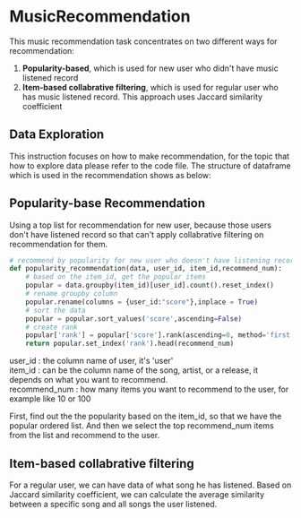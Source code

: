# MusicRecommendation

This music recommendation task concentrates on two different ways for recommendation:
1. **Popularity-based**, which is used for new user who didn't have music listened record 
2. **Item-based collabrative filtering**, which is used for regular user who has music listened record. This approach uses Jaccard similarity coefficient  

## Data Exploration
This instruction focuses on how to make recommendation, for the topic that how to explore data please refer to the code file.
The structure of dataframe which is used in the recommendation shows as below:

## Popularity-base Recommendation
Using a top list for recommendation for new user, because those users don't have listened record so that can't apply collabrative filtering on recommendation for them.
``` python
# recommend by popularity for new user who doesn't have listening record
def popularity_recommendation(data, user_id, item_id,recommend_num):
    # based on the item_id, get the popular items
    popular = data.groupby(item_id)[user_id].count().reset_index()
    # rename groupby column
    popular.rename(columns = {user_id:"score"},inplace = True)
    # sort the data
    popular = popular.sort_values('score',ascending=False)
    # create rank
    popular['rank'] = popular['score'].rank(ascending=0, method='first')
    return popular.set_index('rank').head(recommend_num)
```
user_id : the column name of user, it's 'user'  
item_id : can be the column name of the song, artist, or a release, it depends on what you want to recommend.  
recommend_num : how many items you want to recommend to the user, for example like 10 or 100  

First, find out the the popularity based on the item_id, so that we have the popular ordered list. And then we select the top recommend_num items from the list and recommend to the user.  

## Item-based collabrative filtering
For a regular user, we can have data of what song he has listened. Based on Jaccard similarity coefficient, we can calculate the average similarity between a specific song and all songs the user listened.


